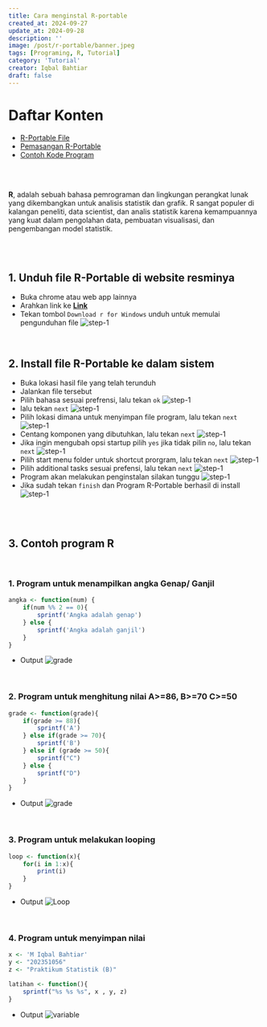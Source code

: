 ```yaml
---
title: Cara menginstal R-portable
created_at: 2024-09-27
update_at: 2024-09-28
description: ''
image: /post/r-portable/banner.jpeg
tags: [Programing, R, Tutorial]
category: 'Tutorial'
creator: Iqbal Bahtiar
draft: false 
---
```


# Daftar Konten

- [R-Portable File](#_1-unduh-file-r-portable-di-website-resminya)
- [Pemasangan R-Portable](#_2-install-file-r-portable-ke-dalam-sistem)
- [Contoh Kode Program](#_3-contoh-program-r)

<br>
<br>

**R**, adalah sebuah bahasa pemrograman dan lingkungan perangkat lunak yang dikembangkan untuk analisis statistik dan grafik. R sangat populer di kalangan peneliti, data scientist, dan analis statistik karena kemampuannya yang kuat dalam pengolahan data, pembuatan visualisasi, dan pengembangan model statistik.

<br>
<br>

## 1. Unduh file R-Portable di website resminya
- Buka chrome atau web app lainnya
- Arahkan link ke **[Link](https://cran.r-project.org/bin/windows/base/)**
- Tekan tombol `Download r for Windows` unduh untuk memulai pengunduhan file
![step-1](/post/r-portable/step-1.png)

<br>

## 2. Install file R-Portable ke dalam sistem
- Buka lokasi hasil file yang telah terunduh
- Jalankan file tersebut
- Pilih bahasa sesuai prefrensi, lalu tekan `ok`
![step-1](/post/r-portable/step-2.png)
-  lalu tekan `next`
![step-1](/post/r-portable/step-3.png)
- Pilih lokasi dimana untuk menyimpan file program, lalu tekan `next`
![step-1](/post/r-portable/step-4.png)
- Centang komponen yang dibutuhkan, lalu tekan `next`
![step-1](/post/r-portable/step-5.png)
- Jika ingin mengubah opsi startup pilih `yes` jika tidak pilin `no`, lalu tekan `next`
![step-1](/post/r-portable/step-6.png)
- Pilih start menu folder untuk shortcut prorgram, lalu tekan `next`
![step-1](/post/r-portable/step-7.png)
- Pilih additional tasks sesuai prefensi, lalu tekan `next`
![step-1](/post/r-portable/step-8.png)
- Program akan melakukan penginstalan silakan tunggu
![step-1](/post/r-portable/step-9.png)
- Jika sudah tekan `finish` dan Program R-Portable berhasil di install
![step-1](/post/r-portable/step-10.png)

<br>
<br>

## 3. Contoh program R

<br>

### 1. Program untuk menampilkan angka Genap/ Ganjil

```r
angka <- function(num) {
    if(num %% 2 == 0){
        sprintf('Angka adalah genap')
    } else {
        sprintf('Angka adalah ganjil')
    }
}
```

- Output
![grade](/post/r-portable/angka.png)

<br>

### 2. Program untuk menghitung nilai A>=86, B>=70 C>=50

```r
grade <- function(grade){
    if(grade >= 88){
        sprintf('A')
    } else if(grade >= 70){
        sprintf('B')
    } else if (grade >= 50){
        sprintf("C")
    } else {
        sprintf("D")
    }
}
```

- Output
![grade](/post/r-portable/grade.png)

<br>

### 3. Program untuk melakukan looping

```r
loop <- function(x){
    for(i in 1:x){
        print(i)
    }
}
```

- Output
![Loop](/post/r-portable/loop.png)

<br>

### 4. Program untuk menyimpan nilai

```r
x <- 'M Iqbal Bahtiar'
y <- "202351056"
z <- "Praktikum Statistik (B)"

latihan <- function(){
    sprintf("%s %s %s", x , y, z)
}
```

- Output
![variable](/post/r-portable/variable.png)
